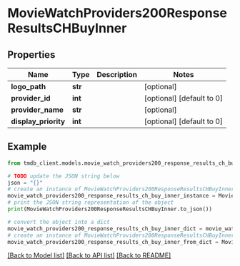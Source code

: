 # MovieWatchProviders200ResponseResultsCHBuyInner


## Properties

Name | Type | Description | Notes
------------ | ------------- | ------------- | -------------
**logo_path** | **str** |  | [optional] 
**provider_id** | **int** |  | [optional] [default to 0]
**provider_name** | **str** |  | [optional] 
**display_priority** | **int** |  | [optional] [default to 0]

## Example

```python
from tmdb_client.models.movie_watch_providers200_response_results_ch_buy_inner import MovieWatchProviders200ResponseResultsCHBuyInner

# TODO update the JSON string below
json = "{}"
# create an instance of MovieWatchProviders200ResponseResultsCHBuyInner from a JSON string
movie_watch_providers200_response_results_ch_buy_inner_instance = MovieWatchProviders200ResponseResultsCHBuyInner.from_json(json)
# print the JSON string representation of the object
print(MovieWatchProviders200ResponseResultsCHBuyInner.to_json())

# convert the object into a dict
movie_watch_providers200_response_results_ch_buy_inner_dict = movie_watch_providers200_response_results_ch_buy_inner_instance.to_dict()
# create an instance of MovieWatchProviders200ResponseResultsCHBuyInner from a dict
movie_watch_providers200_response_results_ch_buy_inner_from_dict = MovieWatchProviders200ResponseResultsCHBuyInner.from_dict(movie_watch_providers200_response_results_ch_buy_inner_dict)
```
[[Back to Model list]](../README.md#documentation-for-models) [[Back to API list]](../README.md#documentation-for-api-endpoints) [[Back to README]](../README.md)


